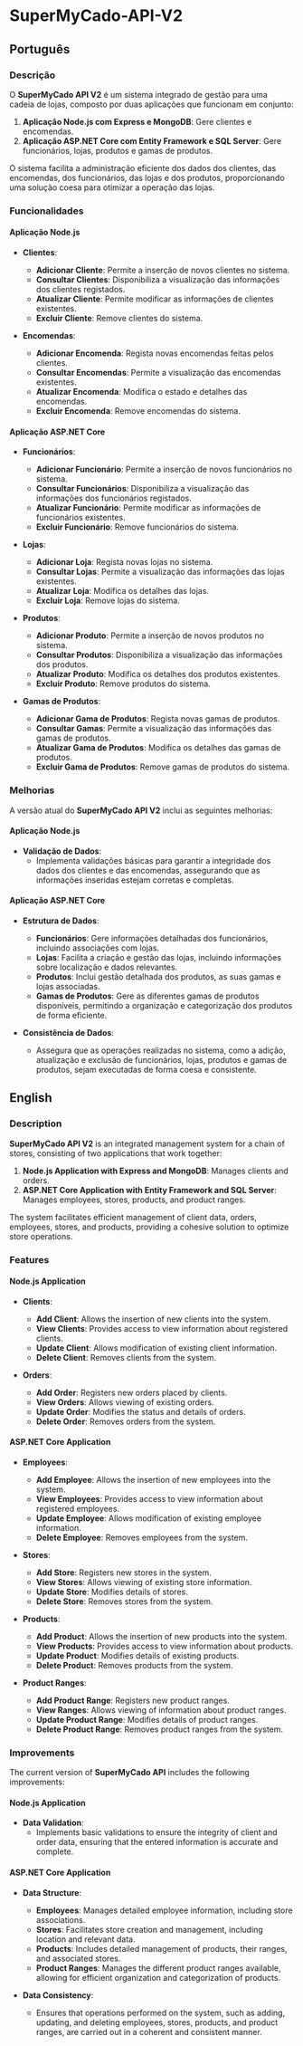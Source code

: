 # SuperMyCado-API-V2

## Português

### Descrição

O **SuperMyCado API V2** é um sistema integrado de gestão para uma cadeia de lojas, composto por duas aplicações que funcionam em conjunto:

1. **Aplicação Node.js com Express e MongoDB**: Gere clientes e encomendas.
2. **Aplicação ASP.NET Core com Entity Framework e SQL Server**: Gere funcionários, lojas, produtos e gamas de produtos.

O sistema facilita a administração eficiente dos dados dos clientes, das encomendas, dos funcionários, das lojas e dos produtos, proporcionando uma solução coesa para otimizar a operação das lojas.

### Funcionalidades

#### Aplicação Node.js

- **Clientes**:
  - **Adicionar Cliente**: Permite a inserção de novos clientes no sistema.
  - **Consultar Clientes**: Disponibiliza a visualização das informações dos clientes registados.
  - **Atualizar Cliente**: Permite modificar as informações de clientes existentes.
  - **Excluir Cliente**: Remove clientes do sistema.

- **Encomendas**:
  - **Adicionar Encomenda**: Regista novas encomendas feitas pelos clientes.
  - **Consultar Encomendas**: Permite a visualização das encomendas existentes.
  - **Atualizar Encomenda**: Modifica o estado e detalhes das encomendas.
  - **Excluir Encomenda**: Remove encomendas do sistema.

#### Aplicação ASP.NET Core

- **Funcionários**:
  - **Adicionar Funcionário**: Permite a inserção de novos funcionários no sistema.
  - **Consultar Funcionários**: Disponibiliza a visualização das informações dos funcionários registados.
  - **Atualizar Funcionário**: Permite modificar as informações de funcionários existentes.
  - **Excluir Funcionário**: Remove funcionários do sistema.

- **Lojas**:
  - **Adicionar Loja**: Regista novas lojas no sistema.
  - **Consultar Lojas**: Permite a visualização das informações das lojas existentes.
  - **Atualizar Loja**: Modifica os detalhes das lojas.
  - **Excluir Loja**: Remove lojas do sistema.

- **Produtos**:
  - **Adicionar Produto**: Permite a inserção de novos produtos no sistema.
  - **Consultar Produtos**: Disponibiliza a visualização das informações dos produtos.
  - **Atualizar Produto**: Modifica os detalhes dos produtos existentes.
  - **Excluir Produto**: Remove produtos do sistema.

- **Gamas de Produtos**:
  - **Adicionar Gama de Produtos**: Regista novas gamas de produtos.
  - **Consultar Gamas**: Permite a visualização das informações das gamas de produtos.
  - **Atualizar Gama de Produtos**: Modifica os detalhes das gamas de produtos.
  - **Excluir Gama de Produtos**: Remove gamas de produtos do sistema.

### Melhorias

A versão atual do **SuperMyCado API V2** inclui as seguintes melhorias:

#### Aplicação Node.js

- **Validação de Dados**:
  - Implementa validações básicas para garantir a integridade dos dados dos clientes e das encomendas, assegurando que as informações inseridas estejam corretas e completas.

#### Aplicação ASP.NET Core

- **Estrutura de Dados**:
  - **Funcionários**: Gere informações detalhadas dos funcionários, incluindo associações com lojas.
  - **Lojas**: Facilita a criação e gestão das lojas, incluindo informações sobre localização e dados relevantes.
  - **Produtos**: Inclui gestão detalhada dos produtos, as suas gamas e lojas associadas.
  - **Gamas de Produtos**: Gere as diferentes gamas de produtos disponíveis, permitindo a organização e categorização dos produtos de forma eficiente.

- **Consistência de Dados**:
  - Assegura que as operações realizadas no sistema, como a adição, atualização e exclusão de funcionários, lojas, produtos e gamas de produtos, sejam executadas de forma coesa e consistente.

## English

### Description

**SuperMyCado API V2** is an integrated management system for a chain of stores, consisting of two applications that work together:

1. **Node.js Application with Express and MongoDB**: Manages clients and orders.
2. **ASP.NET Core Application with Entity Framework and SQL Server**: Manages employees, stores, products, and product ranges.

The system facilitates efficient management of client data, orders, employees, stores, and products, providing a cohesive solution to optimize store operations.

### Features

#### Node.js Application

- **Clients**:
  - **Add Client**: Allows the insertion of new clients into the system.
  - **View Clients**: Provides access to view information about registered clients.
  - **Update Client**: Allows modification of existing client information.
  - **Delete Client**: Removes clients from the system.

- **Orders**:
  - **Add Order**: Registers new orders placed by clients.
  - **View Orders**: Allows viewing of existing orders.
  - **Update Order**: Modifies the status and details of orders.
  - **Delete Order**: Removes orders from the system.

#### ASP.NET Core Application

- **Employees**:
  - **Add Employee**: Allows the insertion of new employees into the system.
  - **View Employees**: Provides access to view information about registered employees.
  - **Update Employee**: Allows modification of existing employee information.
  - **Delete Employee**: Removes employees from the system.

- **Stores**:
  - **Add Store**: Registers new stores in the system.
  - **View Stores**: Allows viewing of existing store information.
  - **Update Store**: Modifies details of stores.
  - **Delete Store**: Removes stores from the system.

- **Products**:
  - **Add Product**: Allows the insertion of new products into the system.
  - **View Products**: Provides access to view information about products.
  - **Update Product**: Modifies details of existing products.
  - **Delete Product**: Removes products from the system.

- **Product Ranges**:
  - **Add Product Range**: Registers new product ranges.
  - **View Ranges**: Allows viewing of information about product ranges.
  - **Update Product Range**: Modifies details of product ranges.
  - **Delete Product Range**: Removes product ranges from the system.

### Improvements

The current version of **SuperMyCado API** includes the following improvements:

#### Node.js Application

- **Data Validation**:
  - Implements basic validations to ensure the integrity of client and order data, ensuring that the entered information is accurate and complete.

#### ASP.NET Core Application

- **Data Structure**:
  - **Employees**: Manages detailed employee information, including store associations.
  - **Stores**: Facilitates store creation and management, including location and relevant data.
  - **Products**: Includes detailed management of products, their ranges, and associated stores.
  - **Product Ranges**: Manages the different product ranges available, allowing for efficient organization and categorization of products.

- **Data Consistency**:
  - Ensures that operations performed on the system, such as adding, updating, and deleting employees, stores, products, and product ranges, are carried out in a coherent and consistent manner.
